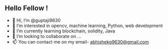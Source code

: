<div align = "centre">
  <h2> Hello Fellow </Developers>! </h2>
  





























- 👋 Hi, I’m @guptaji9630
- 👀 I’m interested in opencv, machine learning, Python, web development 
- 🌱 I’m currently learning blockchain, solidity, Java 
- 💞️ I’m looking to collaborate on ...
- 📫 You can contact me on my email- abhishekg9630@gmail.com

<!---
guptaji9630/guptaji9630 is a ✨ special ✨ repository because its `README.md` (this file) appears on your GitHub profile.
You can click the Preview link to take a look at your changes.
--->
